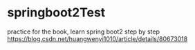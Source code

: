 # springboot2Test
practice for the book, learn spring boot2 step by step
https://blog.csdn.net/huangwenyi1010/article/details/80673018
